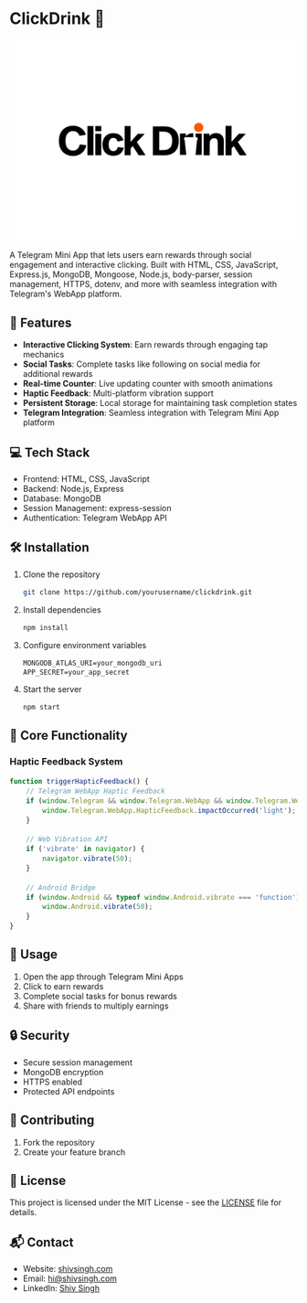 # ClickDrink 🍻

![ClickDrink Cover](assets/cover.png)

A Telegram Mini App that lets users earn rewards through social engagement and interactive clicking. Built with HTML, CSS, JavaScript, Express.js, MongoDB, Mongoose, Node.js, body-parser, session management, HTTPS, dotenv, and more with seamless integration with Telegram's WebApp platform.

## 🚀 Features

- **Interactive Clicking System**: Earn rewards through engaging tap mechanics
- **Social Tasks**: Complete tasks like following on social media for additional rewards
- **Real-time Counter**: Live updating counter with smooth animations
- **Haptic Feedback**: Multi-platform vibration support
- **Persistent Storage**: Local storage for maintaining task completion states
- **Telegram Integration**: Seamless integration with Telegram Mini App platform

## 💻 Tech Stack

- Frontend: HTML, CSS, JavaScript
- Backend: Node.js, Express
- Database: MongoDB
- Session Management: express-session
- Authentication: Telegram WebApp API

## 🛠️ Installation

1. Clone the repository
   ```bash
   git clone https://github.com/yourusername/clickdrink.git
   ```
2. Install dependencies
   ```bash
   npm install
   ```
3. Configure environment variables
   ```env
   MONGODB_ATLAS_URI=your_mongodb_uri
   APP_SECRET=your_app_secret
   ```
4. Start the server
   ```bash
   npm start
   ```

## 🔧 Core Functionality

### Haptic Feedback System

```javascript
function triggerHapticFeedback() {
    // Telegram WebApp Haptic Feedback
    if (window.Telegram && window.Telegram.WebApp && window.Telegram.WebApp.HapticFeedback) {
        window.Telegram.WebApp.HapticFeedback.impactOccurred('light');
    }

    // Web Vibration API
    if ('vibrate' in navigator) {
        navigator.vibrate(50);
    }

    // Android Bridge
    if (window.Android && typeof window.Android.vibrate === 'function') {
        window.Android.vibrate(50);
    }
}
```

## 📱 Usage

1. Open the app through Telegram Mini Apps
2. Click to earn rewards
3. Complete social tasks for bonus rewards
4. Share with friends to multiply earnings

## 🔒 Security

- Secure session management
- MongoDB encryption
- HTTPS enabled
- Protected API endpoints

## 🤝 Contributing

1. Fork the repository
2. Create your feature branch

## 📝 License

This project is licensed under the MIT License - see the [LICENSE](LICENSE) file for details.

## 📬 Contact

* Website: [shivsingh.com](https://shivsingh.com)
* Email: hi@shivsingh.com
* LinkedIn: [Shiv Singh](https://linkedin.com/in/shivsinghin)
